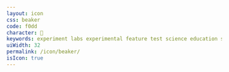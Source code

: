 ```yaml
---
layout: icon
css: beaker
code: f0dd
character: 
keywords: experiment labs experimental feature test science education study development testing
uiWidth: 32
permalink: /icon/beaker/
isIcon: true
---
```

